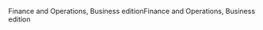 <span data-ttu-id="7c4e0-101">Finance and Operations, Business edition</span><span class="sxs-lookup"><span data-stu-id="7c4e0-101">Finance and Operations, Business edition</span></span>
